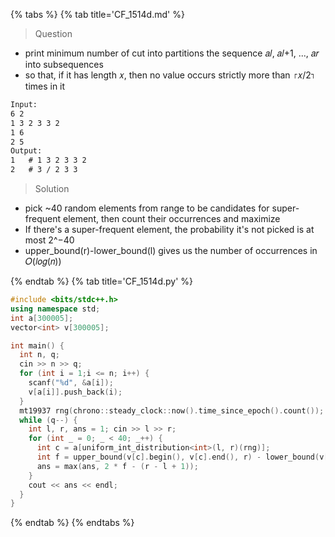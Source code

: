{% tabs %}
{% tab title='CF_1514d.md' %}

> Question

* print minimum number of cut into partitions the sequence 𝑎𝑙, 𝑎𝑙+1, ..., 𝑎𝑟 into subsequences
* so that, if it has length 𝑥, then no value occurs strictly more than ⌈𝑥/2⌉ times in it

```txt
Input:
6 2
1 3 2 3 3 2
1 6
2 5
Output:
1   # 1 3 2 3 3 2
2   # 3 / 2 3 3
```

> Solution

* pick ~40 random elements from range to be candidates for super-frequent element, then count their occurrences and maximize
* If there's a super-frequent element, the probability it's not picked is at most 2^−40
* upper_bound(r)-lower_bound(l) gives us the number of occurrences in 𝑂(𝑙𝑜𝑔(𝑛))

{% endtab %}
{% tab title='CF_1514d.py' %}

```cpp
#include <bits/stdc++.h>
using namespace std;
int a[300005];
vector<int> v[300005];

int main() {
  int n, q;
  cin >> n >> q;
  for (int i = 1;i <= n; i++) {
    scanf("%d", &a[i]);
    v[a[i]].push_back(i);
  }
  mt19937 rng(chrono::steady_clock::now().time_since_epoch().count());
  while (q--) {
    int l, r, ans = 1; cin >> l >> r;
    for (int _ = 0; _ < 40; _++) {
      int c = a[uniform_int_distribution<int>(l, r)(rng)];
      int f = upper_bound(v[c].begin(), v[c].end(), r) - lower_bound(v[c].begin(),v[c].end(), l);
      ans = max(ans, 2 * f - (r - l + 1));
    }
    cout << ans << endl;
  }
}
```

{% endtab %}
{% endtabs %}
